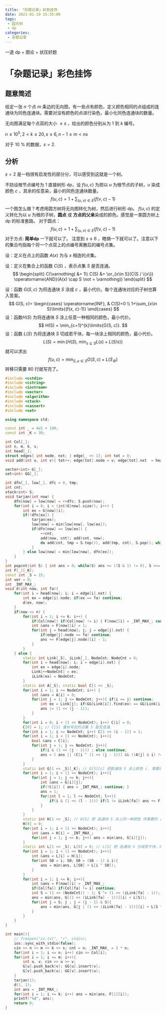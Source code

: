 ```yaml
---
title: 「杂题记录」彩色挂饰
date: 2021-01-19 15:35:06
tags:
 - 园方树
 - dp
categories:
 - 杂题记录
---
```


一道 dp + 图论 + 状压好题

<!-- more -->

# 「杂题记录」彩色挂饰

## 题意简述

给定一张 $n$ 个点 $m$ 条边的无向图，有一些点有颜色，定义颜色相同的点组成的连通块为同色连通块。需要对没有颜色的点进行染色，最小化同色连通块的数量。

无向图满足每个点双的大小 $\le s$ ，给出的颜色分别从为 $1$ 到 $k$ 编号。

$n\le 10^5, 2<k\le 20,s\le 6, n-1\le m < ns$

对于 $10$ % 的数据，$s = 2$.

## 分析

$s=2$ 是一档很有启发性的部分分，可以感受到这就是一个树。

不妨设根节点编号为 $1$ 直接树形 dp，设 $f(u, c)$ 为把以 $u$ 为根节点的子树，$u$ 染成颜色 $c$ ，其余的任意染，最小的同色连通块数量。
$$
f(u, c) =1+\sum_{(u, v) \in E}\left(f(v, c) - 1\right)
$$
一个图怎么做？考虑用圆方树将无向图转化为树，然后进行树形 dp。 $f(u, c)$ 的定义转化为以 $u$ 为根的子树，**圆点** 或 **方点的父亲**染成的颜色。感觉是一类圆方树上 dp 的标准套路。
对于圆点：
$$
f(u, c) =1+\sum_{(u, v) \in E}\left(f(v, c) - 1\right)
$$
对于方点:
**简单dp** 一下就可以了。 注意到 $s\le 6$ ，瞎搞一下就可以了。注意以下的集合均指每个将一个点双上的点编号离散后的编号点集。

设：定义在点上的函数 $A(x)$ 为与 $x$ 相连的点集。

设：定义在集合上的函数 $C(S)$ ，表示点集 $S$ 是否连通。
$$
\begin{split}
C(\varnothing) &= 1\\
C(S) &= \or_{x\in S}(C(S / \{x\}) \operatorname{AND}(A(x) \cap S \not = \varnothing))
\end{split}
$$

设：函数 $G(S, c)$ 为将连通块 $S$ 涂成 $c$ ，最小代价。每个连通块对应的子树也算入答案。
$$
G(S, c)=
\begin{cases}
\operatorname{INF}, & C(S)=0 \\
1+\sum_{x\in S}\limits{(f(x, c)-1)}
\end{cases}
$$
设：函数$H(S)$ 为将连通块 $S$ 涂上任意一种相同的颜色，最小代价。
$$
H(S) = \min_{c=1}^{k}\limits{G(S, c)}.
$$
设：函数 $L(S)$ 为将连通块 $S$ 切成若干块，每一块涂上相同的颜色，最小代价。
$$
L(S) = \min\{H(S),\ \min_{s \subseteq S} L(s)+L(S / s)\}
$$
就可以求出
$$
f(u, c)= \min_{S, u \in S}\limits{G(S, c) + L(S_{补})}
$$
转移只需要 80 行就写完了。

```cpp
#include <cstdio>
#include <cstring>
#include <iostream>
#include <vector>
#include <algorithm>
#include <stack>
#include <cassert>
#include <set>

using namespace std;

const int _ = 4e5 + 100;
const int _K = 30;

int Col[_];
int n, m, k, s;
int head[_];
struct edges{ int node, nxt; } edge[_ << 1]; int tot = 0;
void add(int u, int v){ tot++; edge[tot].node = v; edge[tot].nxt  = head[u]; head[u] = tot; }

vector<int> G[_];
set<int> GG[_];

int dfn[_], low[_], dfc = 0, tmp;
int cnt;
stack<int> S;
void tarjan(int now) {
	dfn[now] = low[now] = ++dfc; S.push(now);
	for(int i = 0; i < (int)G[now].size(); i++) {
		int ex = G[now][i];
		if(!dfn[ex]) {
			tarjan(ex);
			low[now] = min(low[now], low[ex]);
			if(dfn[now] == low[ex]) {
				++cnt; 
				add(now, cnt); add(cnt, now);
				do add(cnt, tmp = S.top()), add(tmp, cnt), S.pop(); while(tmp != ex);
			}
		} else low[now] = min(low[now], dfn[ex]);
	}
}
int popcnt(int S) { int ans = 0; while(S) ans += ((S & 1) != 0), S >>= 1; return S;  }
int F[_][_K];
const int _S = 15;
int ver = 0;
int _INT_MAX_;
void d(int now, int fa){
	for(int i = head[now]; i; i = edge[i].nxt) {
		int ex = edge[i].node; if(ex == fa) continue;
		d(ex, now);
	}
	if(now <= n) {
		for(int i = 1; i <= k; i++) {
			if(Col[now]) if(Col[now] != i) { F[now][i] = _INT_MAX_; continue; }
			int &ans = F[now][i] = 1;
			for(int j = head[now]; j; j = edge[j].nxt) {
				if(edge[j].node == fa) continue;
				ans += F[edge[j].node][i] - 1;
			}
		}
	} else {
		static int Link[_S], iLink[_], NodeCnt; NodeCnt = 0; 
		for(int i = head[now]; i; i = edge[i].nxt) {
			int ex = edge[i].node;
			Link[++NodeCnt] = ex;
			iLink[ex] = NodeCnt;
		}
		static int A[_S]; static bool C[1 << _S];
		for(int i = 1; i <= NodeCnt; i++) {
			int &ans = A[i] = 0;
			for(int j = 1; j <= NodeCnt; j++){ if(i == j) continue;
				int ex = Link[j]; if(GG[Link[i]].find(ex) == GG[Link[i]].end()) continue;
				ans |= (1 << (j - 1));
			}
		}
		for(int i = 0; i < (1 << NodeCnt); i++) C[i] = 0;
		C[0] = 1; // C[S] 重标号后的点集 S 是否连通. 
		for(int i = 1; i <= NodeCnt; i++) C[1 << (i - 1)] = 1;
		for(int i = 1; i < (1 << NodeCnt); i++){
			bool &ans = C[i];
			for(int j = 1; j <= NodeCnt; j++){
				if(i & (1 << (j - 1))) ; else continue;
				ans = ( ans || (C[i ^ (1 << (j - 1))] && ((A[j] & i) != 0)) );
			}
		}
		static int G[1 << _S][_K]; // G[S][c] 把联通块 S 涂上颜色 c. 需要的次数.
		for(int i = 1; i < (1 << NodeCnt); i++){
			for(int j = 1; j <= k; j++){
				int &ans = G[i][j]; 
				if(!C[i]) { ans = _INT_MAX_; continue; }
				ans = 1;
				for(int l = 1; l <= NodeCnt; l++){
					if(i & (1 << (l - 1))) if(l != iLink[fa]) ans += F[Link[l]][j] - 1;// , assert(F[Link[l]][j] > 0);
				}
			}
		}
		static int H[1 << _S]; // H[S] 把 连通块 S 涂上同一种颜色 所需要的 最小代价。 
		H[0] = 0; 
		for(int i = 1; i < (1 << NodeCnt); i++){
			int &ans = H[i] = _INT_MAX_;
			for(int j = 1; j <= k; j++) ans = min(ans, G[i][j]);
		}
		static int L[1 << _S]; L[0] = 0; // L[S] 把 连通块 S 分成若干块，每一块分别涂上相同的颜色 最小代价。 
		for(int i = 1; i < (1 << NodeCnt); i++){
			int &ans = L[i] = H[i];
			for(int S0 = i; S0; S0 = (S0 - 1) & i){
				ans = min(ans, L[S0] + L[i ^ S0]);
			}
		}
		for(int i = 1; i <= k; i++){
			int &ans = F[now][i] = _INT_MAX_;
			if(Col[fa]) if(Col[fa] != i) continue;
			int S = (1 << (NodeCnt)) - 1; S ^= (1 << (iLink[fa] - 1));
			ans = min(ans, G[(1 << (iLink[fa] - 1))][i] + L[S]);
			for(int j = S; j ; j = (j - 1) & S){
				ans = min(ans, G[j | (1 << (iLink[fa] - 1))][i] + L[S ^ j]);
			}
		}
	}
}

int main(){ 
	// freopen("in.txt", "r", stdin);
	ios::sync_with_stdio(false);
	cin >> n >> m >> k >> s; cnt = n; _INT_MAX_ = 3 * n;
	for(int i = 1; i <= n; i++) cin >> Col[i];
	for(int i = 1; i <= m; i++){
		int u, v; cin >> u >> v;
		G[u].push_back(v); GG[u].insert(v);
		G[v].push_back(u); GG[v].insert(u);
	}
	tarjan(1);
	d(1, 1);
	int ans = _INT_MAX_;
	for(int i = 1; i <= k; i++) ans = min(ans, F[1][i]);
	printf("%d", ans);
	return 0;
}
```

